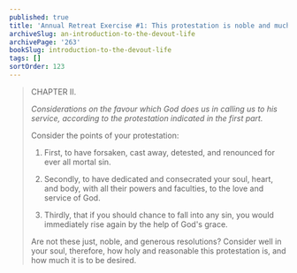 ```yaml
---
published: true
title: 'Annual Retreat Exercise #1: This protestation is noble and much to be desired'
archiveSlug: an-introduction-to-the-devout-life
archivePage: '263'
bookSlug: introduction-to-the-devout-life
tags: []
sortOrder: 123
---
```


> CHAPTER II.
>
> *Considerations on the favour which God does us in calling us to his service, according to the protestation indicated in the first part.*
>
> Consider the points of your protestation:
>
> 1. First, to have forsaken, cast away, detested, and renounced for ever all mortal sin.
>
> 2. Secondly, to have dedicated and consecrated your soul, heart, and body, with all their powers and faculties, to the love and service of God.
>
> 3. Thirdly, that if you should chance to fall into any sin, you would immediately rise again by the help of God's grace.
>
> Are not these just, noble, and generous resolutions? Consider well in your soul, therefore, how holy and reasonable this protestation is, and how much it is to be desired.
